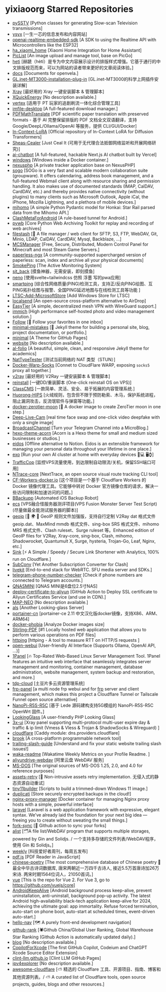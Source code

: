 # yixiaoorg Starred Repositories

- [pySSTV](https://github.com/dnet/pySSTV)	[Python classes for generating Slow-scan Television transmissions]
- [ysyx](https://github.com/OSCPU/ysyx)	[一生一芯的信息发布和内容网站]
- [openai-realtime-embedded-sdk](https://github.com/openai/openai-realtime-embedded-sdk)	[A SDK to using the Realtime API with Microcontrollers like the ESP32]
- [ha_xiaomi_home](https://github.com/XiaoMi/ha_xiaomi_home)	[Xiaomi Home Integration for Home Assistant]
- [PicList](https://github.com/Kuingsmile/PicList)	[An image upload and manage tool, base on PicGo]
- [heti](https://github.com/sivan/heti)	[赫蹏（hètí）是专为中文内容展示设计的排版样式增强。它基于通行的中文排版规范而来，可以为网站的读者带来更好的文章阅读体验。]
- [docs](https://github.com/open-vela/docs)	[Documents for openvela.]
- [GL.inet-MT3000-installation-plug-in](https://github.com/Daiyimo/GL.inet-MT3000-installation-plug-in)	[GL.inet-MT3000的科学上网插件安装详解]
- [Xray](https://github.com/233boy/Xray)	[最好用的 Xray 一键安装脚本 & 管理脚本]
- [XQuickEnergy](https://github.com/constanline/XQuickEnergy)	[No description available.]
- [vertex](https://github.com/vertex-app/vertex)	[适用于 PT 玩家的追剧刷流一体化综合管理工具]
- [imfile-desktop](https://github.com/imfile-io/imfile-desktop)	[A full-featured download manager.]
- [PDFMathTranslate](https://github.com/Byaidu/PDFMathTranslate)	[PDF scientific paper translation with preserved formats - 基于 AI 完整保留排版的 PDF 文档全文双语翻译，支持 Google/DeepL/Ollama/OpenAI 等服务，提供 CLI/GUI/Docker]
- [In-Context-LoRA](https://github.com/ali-vilab/In-Context-LoRA)	[Official repository of In-Context LoRA for Diffusion Transformers]
- [Sheas-Cealer](https://github.com/SpaceTimee/Sheas-Cealer)	[Just Ceal It (可用于无代理合法抵御网络监听和开展网络研究)]
- [ai-chatbot](https://github.com/vercel/ai-chatbot)	[A full-featured, hackable Next.js AI chatbot built by Vercel]
- [windows](https://github.com/dockur/windows)	[Windows inside a Docker container.]
- [nexusphp](https://github.com/xiaomlove/nexusphp)	[A private tracker application base on NexusPHP]
- [sogo](https://github.com/Alinto/sogo)	[SOGo is a very fast and scalable modern collaboration suite (groupware). It offers calendaring, address book management, and a full-featured Webmail client along with resource sharing and permission handling. It also makes use of documented standards (IMAP, CalDAV, CardDAV, etc.) and thereby provides native connectivity (without plugins) to many clients such as Microsoft Outlook, Apple iCal, the iPhone, Mozilla Lightning, and a plethora of mobile devices.]
- [mihomo](https://github.com/MetaCubeX/mihomo)	[A simple Python Pydantic model for Honkai: Star Rail parsed data from the Mihomo API.]
- [ClashMetaForAndroid](https://github.com/MetaCubeX/ClashMetaForAndroid)	[A rule-based tunnel for Android.]
- [pywb](https://github.com/webrecorder/pywb)	[Core Python Web Archiving Toolkit for replay and recording of web archives]
- [filestash](https://github.com/mickael-kerjean/filestash)	[🦄 A file manager / web client for SFTP, S3, FTP, WebDAV, Git, Minio, LDAP, CalDAV, CardDAV, Mysql, Backblaze, ...]
- [MCSManager](https://github.com/MCSManager/MCSManager)	[Free, Secure, Distributed, Modern Control Panel for Minecraft and most Steam Game Servers.]
- [paperless-ngx](https://github.com/paperless-ngx/paperless-ngx)	[A community-supported supercharged version of paperless: scan, index and archive all your physical documents]
- [SmokePing](https://github.com/oetiker/SmokePing)	[The Active Monitoring System]
- [sit_back](https://github.com/nijun008/sit_back)	[摸鱼神器，无需安装，即刻摸鱼]
- [neno](https://github.com/openneno/neno)	[使用svelte+tailwindcss 仿照 浮墨 写的pwa应用]
- [smartping](https://github.com/smartping/smartping)	[综合性网络质量(PING)检测工具，支持正/反向PING绘图、互PING拓扑绘图与报警、全国PING延迟地图与在线检测工具等功能 ]
- [LTSC-Add-MicrosoftStore](https://github.com/kkkgo/LTSC-Add-MicrosoftStore)	[Add Windows Store for LTSC]
- [localsend](https://github.com/localsend/localsend)	[An open-source cross-platform alternative to AirDrop]
- [EasyTier](https://github.com/EasyTier/EasyTier)	[A simple, decentralized mesh VPN with WireGuard support.]
- [immich](https://github.com/immich-app/immich)	[High performance self-hosted photo and video management solution.]
- [Follow](https://github.com/RSSNext/Follow)	[🧡 Follow your favorites in one inbox]
- [minimal-mistakes](https://github.com/mmistakes/minimal-mistakes)	[:triangular_ruler: Jekyll theme for building a personal site, blog, project documentation, or portfolio.]
- [minimal](https://github.com/orderedlist/minimal)	[A Theme for GitHub Pages]
- [website](https://github.com/jonbarron/website)	[No description available.]
- [al-folio](https://github.com/alshedivat/al-folio)	[A beautiful, simple, clean, and responsive Jekyll theme for academics]
- [NatTypeTester](https://github.com/HMBSbige/NatTypeTester)	[测试当前网络的 NAT 类型（STUN）]
- [Docker-Warp-Socks](https://github.com/Mon-ius/Docker-Warp-Socks)	[Connet to CloudFlare WARP, exposing `socks5` proxy all together.]
- [v2ray](https://github.com/233boy/v2ray)	[最好用的 V2Ray 一键安装脚本 & 管理脚本]
- [reinstall](https://github.com/bin456789/reinstall)	[一键DD/重装脚本 (One-click reinstall OS on VPS)]
- [ClassCMS](https://github.com/ClassCMS/ClassCMS)	[一款简单、灵活、安全、易于拓展的内容管理系统.]
- [Huorong-HIPS](https://github.com/Linzh7/Huorong-HIPS)	[火绒规则，包含但不限于预防勒索、木马，保护系统进程，阻止漏洞攻击，反流氓软件与弹窗等功能。]
- [docker-zerotier-moon](https://github.com/rwv/docker-zerotier-moon)	[🐳 A docker image to create ZeroTier moon in one step.]
- [Deep-Live-Cam](https://github.com/hacksider/Deep-Live-Cam)	[real time face swap and one-click video deepfake with only a single image]
- [BroadcastChannel](https://github.com/ccbikai/BroadcastChannel)	[Turn your Telegram Channel into a MicroBlog.]
- [hexo-theme-acorn](https://github.com/zhwangart/hexo-theme-acorn)	[Acorn is a Hexo theme for small and medium sized businesses or studios.]
- [eidos](https://github.com/mayneyao/eidos)	[Offline alternative to Notion. Eidos is an extensible framework for managing your personal data throughout your lifetime in one place.]
- [exo](https://github.com/exo-explore/exo)	[Run your own AI cluster at home with everyday devices 📱💻 🖥️⌚]
- [TrafficCop](https://github.com/ypq123456789/TrafficCop)	[监控VPS流量使用，到达限制自动限流/关机，保留SSH端口可用]
- [NTrace-core](https://github.com/nxtrace/NTrace-core)	[NextTrace, an open source visual route tracking CLI tool]
- [CF-Workers-docker.io](https://github.com/cmliu/CF-Workers-docker.io)	[这个项目是一个基于 Cloudflare Workers 的 Docker 镜像代理工具。它能够中转对 Docker 官方镜像仓库的请求，解决一些访问限制和加速访问的问题。]
- [BBackupp](https://github.com/Lakr233/BBackupp)	[Automated iOS Backup Robot]
- [ecs](https://github.com/spiritLHLS/ecs)	[VPS融合怪服务器测评项目(VPS Fusion Monster Server Test Script)(尽量做最全能测试服务器的脚本)]
- [geoip](https://github.com/Loyalsoldier/geoip)	[🌚 🌍 🌝 GeoIP 规则文件加强版，支持自行定制 V2Ray dat 格式文件 geoip.dat、MaxMind mmdb 格式文件、sing-box SRS 格式文件、mihomo MRS 格式文件、Clash ruleset、Surge ruleset 等。Enhanced edition of GeoIP files for V2Ray, Xray-core, sing-box, Clash, mihomo, Shadowrocket, Quantumult X, Surge, hysteria, Trojan-Go, Leaf, Nginx, etc.]
- [Sink](https://github.com/ccbikai/Sink)	[⚡ A Simple / Speedy / Secure Link Shortener with Analytics, 100% run on Cloudflare.]
- [SubConv](https://github.com/SubConv/SubConv)	[Yet Another Subscription Converter for Clash]
- [livekit](https://github.com/livekit/livekit)	[End-to-end stack for WebRTC. SFU media server and SDKs.]
- [telegram-phone-number-checker](https://github.com/bellingcat/telegram-phone-number-checker)	[Check if phone numbers are connected to Telegram accounts.]
- [QNASMINI](https://github.com/thunder439/QNASMINI)	[QNAS MINI是6盘位2.5寸NAS]
- [deploy-certificate-to-aliyun](https://github.com/Menci/deploy-certificate-to-aliyun)	[GitHub Action to Deploy SSL certificate to Aliyun Certificates Service (and use in CDN).]
- [MAP-NEO](https://github.com/multimodal-art-projection/MAP-NEO)	[No description available.]
- [als](https://github.com/wikihost-opensource/als)	[Another Looking-glass Server]
- [portainer-cn](https://github.com/outlovecn/portainer-cn)	[portainer-ce 2.11 中文汉化版docker镜像，支持X86、ARM、ARM64]
- [docker-phobia](https://github.com/remorses/docker-phobia)	[Analyze Docker images size]
- [Stirling-PDF](https://github.com/Stirling-Tools/Stirling-PDF)	[#1 Locally hosted web application that allows you to perform various operations on PDF files]
- [httping](https://github.com/pjperez/httping)	[httping - A tool to measure RTT on HTTP/S requests ]
- [open-webui](https://github.com/open-webui/open-webui)	[User-friendly AI Interface (Supports Ollama, OpenAI API, ...)]
- [1Panel](https://github.com/1Panel-dev/1Panel)	[🔥 Top-Rated Web-Based Linux Server Management Tool. 1Panel features an intuitive web interface that seamlessly integrates server management and monitoring, container management, database administration, website management, system backup and restoration, and more.]
- [tdp-cloud](https://github.com/opentdp/tdp-cloud)	[土豆片多云资源管理系统]
- [frp-panel](https://github.com/VaalaCat/frp-panel)	[a multi node frp webui and for [frp](https://github.com/fatedier/frp) server and client management, which makes this project a Cloudflare Tunnel or Tailscale Funnel open source alternative]
- [NanoPi-R5S-R5C](https://github.com/Siriling/NanoPi-R5S-R5C)	[基于 Lede 源码建构支持5G模组的 NanoPi-R5S-R5C OpenWrt 固件。]
- [LookingGlass](https://github.com/ILLKX/LookingGlass)	[A user-friendly PHP Looking Glass]
- [3x-ui](https://github.com/MHSanaei/3x-ui)	[Xray panel supporting multi-protocol multi-user expire day & traffic & ip limit (Vmess & Vless & Trojan &  ShadowSocks & Wireguard) ]
- [cloudflare](https://github.com/caddy-dns/cloudflare)	[Caddy module: dns.providers.cloudflare]
- [brook](https://github.com/txthinking/brook)	[A cross-platform programmable network tool]
- [trailing-slash-guide](https://github.com/slorber/trailing-slash-guide)	[Understand and fix your static website trailing slash issues!]
- [waka-readme](https://github.com/athul/waka-readme)	[Wakatime Weekly Metrics on your Profile Readme. ]
- [aliyundrive-webdav](https://github.com/messense/aliyundrive-webdav)	[阿里云盘 WebDAV 服务]
- [MS-DOS](https://github.com/microsoft/MS-DOS)	[The original sources of MS-DOS 1.25, 2.0, and 4.0 for reference purposes]
- [assets-retry](https://github.com/Nikaple/assets-retry)	[:repeat: Non-intrusive assets retry implementation. 无侵入式的静态资源自动重试]
- [tiny11builder](https://github.com/ntdevlabs/tiny11builder)	[Scripts to build a trimmed-down Windows 11 image.]
- [duplicati](https://github.com/duplicati/duplicati)	[Store securely encrypted backups in the cloud!]
- [nginx-proxy-manager](https://github.com/NginxProxyManager/nginx-proxy-manager)	[Docker container for managing Nginx proxy hosts with a simple, powerful interface]
- [laravel](https://github.com/laravel/laravel)	[Laravel is a web application framework with expressive, elegant syntax. We’ve already laid the foundation for your next big idea — freeing you to create without sweating the small things.]
- [fork-sync](https://github.com/tgymnich/fork-sync)	[🔄 Github action to sync your forks]
- [alist](https://github.com/AlistGo/alist)	[🗂️A file list/WebDAV program that supports multiple storages, powered by Gin and Solidjs. / 一个支持多存储的文件列表/WebDAV程序，使用 Gin 和 Solidjs。]
- [weekly](https://github.com/ruanyf/weekly)	[科技爱好者周刊，每周五发布]
- [pdf.js](https://github.com/mozilla/pdf.js)	[PDF Reader in JavaScript]
- [chinese-poetry](https://github.com/chinese-poetry/chinese-poetry)	[The most comprehensive database of Chinese poetry 🧶最全中华古诗词数据库,  唐宋两朝近一万四千古诗人,  接近5.5万首唐诗加26万宋诗.  两宋时期1564位词人，21050首词。]
- [vue](https://github.com/vuejs/vue)	[This is the repo for Vue 2. For Vue 3, go to https://github.com/vuejs/core]
- [AndroidKeepAlive](https://github.com/fgkeepalive/AndroidKeepAlive)	[Android background process keep-alive, prevent uninstallation, anti-uninstall, background pop-up activity. The latest Android high-availability black-tech application keep-alive for 2024, achieving the ultimate goal: app immortality. Refuse forced termination, auto-start on phone boot, auto-start at scheduled times, event-driven auto-start.]
- [hello-nav](https://github.com/hello-nav/hello-nav)	[🗺  A purely front-end development navigation]
- [github-rank](https://github.com/jaywcjlove/github-rank)	[🕷️Github China/Global User Ranking, Global Warehouse Star Ranking (Github Action is automatically updated daily).]
- [blog](https://github.com/ninehills/blog)	[No description available.]
- [CopilotForXcode](https://github.com/intitni/CopilotForXcode)	[The first GitHub Copilot, Codeium and ChatGPT Xcode Source Editor Extension]
- [clint-llm.github.io](https://github.com/clint-llm/clint-llm.github.io)	[Clint LLM GitHub Pages]
- [ipv4explorer](https://github.com/davidbullado/ipv4explorer)	[No description available.]
- [awesome-cloudflare](https://github.com/zhuima/awesome-cloudflare)	[⛅️ 精选的 Cloudflare 工具、开源项目、指南、博客和其他资源列表。/ ⛅️ A curated list of Cloudflare tools, open source projects, guides, blogs and other resources.]

